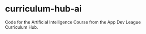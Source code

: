 # curriculum-hub-ai

Code for the Artificial Intelligence Course from the App Dev League Curriculum Hub.
